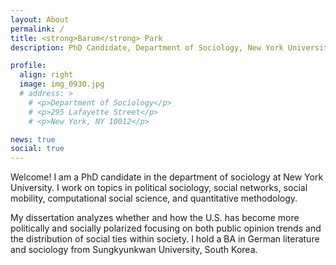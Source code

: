```yaml
---
layout: About
permalink: /
title: <strong>Barum</strong> Park
description: PhD Candidate, Department of Sociology, New York University

profile:
  align: right
  image: img_0930.jpg
  # address: >
    # <p>Department of Sociology</p>
    # <p>295 Lafayette Street</p>
    # <p>New York, NY 10012</p>

news: true
social: true
---
```


Welcome! I am a PhD candidate in the department of sociology at New York University. I work on topics in political sociology, social networks, social mobility, computational social science, and quantitative methodology. 

My dissertation analyzes whether and how the U.S. has become more politically and socially polarized focusing on both public opinion trends and the distribution of social ties within society. I hold a BA in German literature and sociology from Sungkyunkwan University, South Korea.